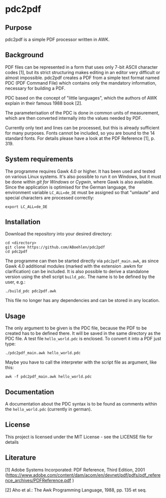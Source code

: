 # pdc2pdf

## Purpose
pdc2pdf is a simple PDF processor written in AWK.

## Background
PDF files can be represented in a form that uses only 7-bit ASCII character codes \[1\], but its strict structuring makes editing in an editor very difficult or almost impossible. pdc2pdf creates a PDF from a simple text format named PDC (PDF Command File) which contains only the mandatory information, necessary for building a PDF. 

PDC based on the concept of "little languages", which the authors of AWK explain in their famous 1988 book \[2\].

The parameterisation of the PDC is done in common units of measurement, which are then converted internally into the values needed by PDF.

Currently only text and lines can be processed, but this is already sufficient for many purposes. Fonts cannot be included, so you are bound to the 14 standard fonts. For details please have a look at the PDF Reference \[1\], p. 319.

## System requirements

The programme requires Gawk 4.0 or higher. It has been used and tested on various Linux systems. It's also possible to run it on Windows, but it must be done within _git for Windows_ or _Cygwin_, where Gawk is also available. Since the application is optimised for the German language, the environment variable `LC_ALL=de_DE` must be assigned so that "umlaute" and special characters are processed correctly:

```
export LC_ALL=de_DE
```

## Installation

Download the repository into your desired directory:

```
cd <directory>
git clone https://github.com/ABoehlen/pdc2pdf
cd pdc2pdf
```

The programme can then be started directly via `pdc2pdf_main.awk`, as since Gawk 4.0 additional modules (marked with the extension .awkm for clarification) can be included. It is also possible to derive a standalone version using the shell script `build_pdc`. The name is to be defined by the user, e.g.:

```
./build_pdc pdc2pdf.awk
```

This file no longer has any dependencies and can be stored in any location.

## Usage

The only argument to be given is the PDC file, because the PDF to be created has to be defined there. It will be saved in the same directory as the PDC file. A test file `hello_world.pdc` is enclosed. To convert it into a PDF just type:

```
./pdc2pdf_main.awk hello_world.pdc
```

Maybe you have to call the interpreter with the script file as argument, like this:

```
awk -f pdc2pdf_main.awk hello_world.pdc
```

## Documentation

A documentation about the PDC syntax is to be found as comments within the `hello_world.pdc` (currently in german).

## License

This project is licensed under the MIT License - see the LICENSE file for details

## Literature
\[1\] Adobe Systems Incorporated: PDF Reference, Third Edition, 2001 (https://www.adobe.com/content/dam/acom/en/devnet/pdf/pdfs/pdf_reference_archives/PDFReference.pdf )

\[2\] Aho et al.: The Awk Programming Language, 1988, pp. 135 et seq.

